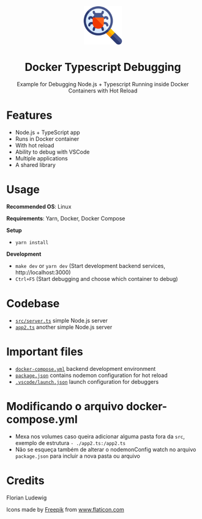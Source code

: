 <div align="center">
  <a href="https://github.com/flolu/auth">
    <img width="100px" height="auto" src="./.github/debugging.png" />
  </a>
  <br>
  <h1>Docker Typescript Debugging</h1>
  <p>Example for Debugging Node.js + Typescript Running inside Docker Containers with Hot Reload</p>
</div>

# Features

- Node.js + TypeScript app
- Runs in Docker container
- With hot reload
- Ability to debug with VSCode
- Multiple applications
- A shared library

# Usage

**Recommended OS**: Linux

**Requirements**: Yarn, Docker, Docker Compose

**Setup**

- `yarn install`

**Development**

- `make dev` or `yarn dev` (Start development backend services, http://localhost:3000)
- `Ctrl+F5` (Start debugging and choose which container to debug)

# Codebase

- [`src/server.ts`](app1.ts) simple Node.js server
- [`app2.ts`](app2.ts) another simple Node.js server

# Important files

- [`docker-compose.yml`](docker-compose.yml) backend development environment
- [`package.json`](package.json) contains nodemon configuration for hot reload
- [`.vscode/launch.json`](.vscode/launch.json) launch configuration for debuggers

# Modificando o arquivo docker-compose.yml

- Mexa nos volumes caso queira adicionar alguma pasta fora da ``src``, exemplo de estrutura ``- ./app2.ts:/app2.ts``
- Não se esqueça também de alterar o nodemonConfig watch no arquivo ``package.json`` para incluir a nova pasta ou arquivo

# Credits

<p>Florian Ludewig<a href="https://flolu.de/"></a></p>

<div>Icons made by <a href="https://www.freepik.com" title="Freepik">Freepik</a> from <a href="https://www.flaticon.com/" title="Flaticon">www.flaticon.com</a></div>
